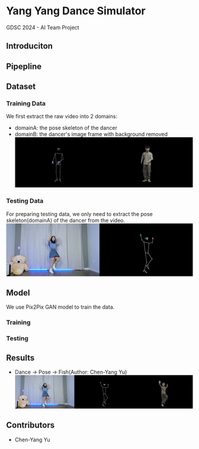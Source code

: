 # Yang Yang Dance Simulator
GDSC 2024 - AI Team Project

## Introduciton

## Pipepline

## Dataset
### Training Data
We first extract the raw video into 2 domains:
- domainA: the pose skeleton of the dancer
- domainB: the dancer's image frame with background removed
![training data](src/training_pose2img.gif)

### Testing Data
For preparing testing data, we only need to extract the pose skeleton(domainA) of the dancer from the video.
![testing data](src/magnetic_dance2pose.gif)

## Model
We use Pix2Pix GAN model to train the data. 
### Training
### Testing

## Results
- Dance → Pose → Fish(Author: Chen-Yang Yu)
![generated video](src/magnetic_dance2pose2fish.gif)

## Contributors
- Chen-Yang Yu
